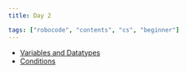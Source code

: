 ```yaml
---
title: Day 2

tags: ["robocode", "contents", "cs", "beginner"]
---
```

- [Variables and Datatypes](./00_variables_and_datatypes)
- [Conditions](./01_conditions)
